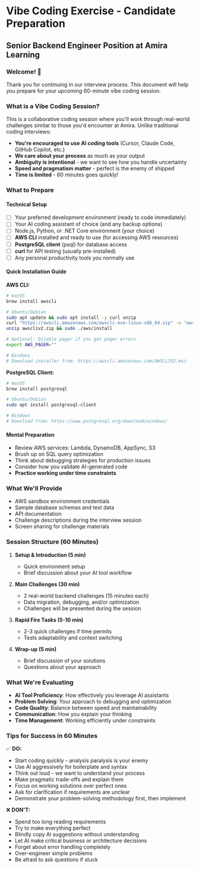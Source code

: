 # Vibe Coding Exercise - Candidate Preparation
## Senior Backend Engineer Position at Amira Learning

### Welcome! 👋

Thank you for continuing in our interview process. This document will help you prepare for your upcoming 60-minute vibe coding session.

### What is a Vibe Coding Session?

This is a collaborative coding session where you'll work through real-world challenges similar to those you'd encounter at Amira. Unlike traditional coding interviews:

- **You're encouraged to use AI coding tools** (Cursor, Claude Code, GitHub Copilot, etc.)
- **We care about your process** as much as your output
- **Ambiguity is intentional** - we want to see how you handle uncertainty
- **Speed and pragmatism matter** - perfect is the enemy of shipped
- **Time is limited** - 60 minutes goes quickly!

### What to Prepare

#### Technical Setup
- [ ] Your preferred development environment (ready to code immediately)
- [ ] Your AI coding assistant of choice (and any backup options)
- [ ] Node.js, Python, or .NET Core environment (your choice)
- [ ] **AWS CLI** installed and ready to use (for accessing AWS resources)
- [ ] **PostgreSQL client** (psql) for database access
- [ ] **curl** for API testing (usually pre-installed)
- [ ] Any personal productivity tools you normally use

#### Quick Installation Guide
**AWS CLI:**
```bash
# macOS
brew install awscli

# Ubuntu/Debian
sudo apt update && sudo apt install -y curl unzip
curl "https://awscli.amazonaws.com/awscli-exe-linux-x86_64.zip" -o "awscliv2.zip"
unzip awscliv2.zip && sudo ./aws/install

# Optional: Disable pager if you get pager errors
export AWS_PAGER=""

# Windows
# Download installer from: https://awscli.amazonaws.com/AWSCLIV2.msi
```

**PostgreSQL Client:**
```bash
# macOS
brew install postgresql

# Ubuntu/Debian
sudo apt install postgresql-client

# Windows
# Download from: https://www.postgresql.org/download/windows/
```

#### Mental Preparation
- Review AWS services: Lambda, DynamoDB, AppSync, S3
- Brush up on SQL query optimization
- Think about debugging strategies for production issues
- Consider how you validate AI-generated code
- **Practice working under time constraints**

### What We'll Provide

- AWS sandbox environment credentials
- Sample database schemas and test data
- API documentation
- Challenge descriptions during the interview session
- Screen sharing for challenge materials

### Session Structure (60 Minutes)

1. **Setup & Introduction (5 min)**
   - Quick environment setup
   - Brief discussion about your AI tool workflow

2. **Main Challenges (30 min)**
   - 2 real-world backend challenges (15 minutes each)
   - Data migration, debugging, and/or optimization
   - Challenges will be presented during the session

3. **Rapid Fire Tasks (5-10 min)**
   - 2-3 quick challenges if time permits
   - Tests adaptability and context switching

4. **Wrap-up (5 min)**
   - Brief discussion of your solutions
   - Questions about your approach

### What We're Evaluating

- **AI Tool Proficiency**: How effectively you leverage AI assistants
- **Problem Solving**: Your approach to debugging and optimization
- **Code Quality**: Balance between speed and maintainability
- **Communication**: How you explain your thinking
- **Time Management**: Working efficiently under constraints

### Tips for Success in 60 Minutes

✅ **DO:**
- Start coding quickly - analysis paralysis is your enemy
- Use AI aggressively for boilerplate and syntax
- Think out loud - we want to understand your process
- Make pragmatic trade-offs and explain them
- Focus on working solutions over perfect ones
- Ask for clarification if requirements are unclear
- Demonstrate your problem-solving methodology first, then implement

❌ **DON'T:**
- Spend too long reading requirements
- Try to make everything perfect
- Blindly copy AI suggestions without understanding
- Let AI make critical business or architecture decisions
- Forget about error handling completely
- Over-engineer simple problems
- Be afraid to ask questions if stuck
